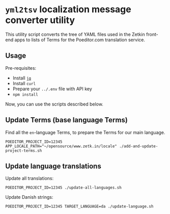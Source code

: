 # `yml2tsv` localization message converter utility

This utility script converts the tree of YAML files used in the Zetkin front-end
apps to lists of Terms for the Poeditor.com translation service.

## Usage

Pre-requisites:

- Install [`jq`](https://stedolan.github.io/jq/download/)
- Install `curl`
- Prepare your `../.env` file with API key
- `npm install`

Now, you can use the scripts described below.

## Update Terms (base language Terms)

Find all the `en`-language Terms, to prepare the Terms for our main language.

```
POEDITOR_PROJECT_ID=12345 APP_LOCALE_PATH="~/opensource/www.zetk.in/locale" ./add-and-update-project-terms.sh
```

## Update language translations

Update all translations:

```
POEDITOR_PROJECT_ID=12345 ./update-all-languages.sh
```

Update Danish strings:

```
POEDITOR_PROJECT_ID=12345 TARGET_LANGUAGE=da ./update-language.sh
```
